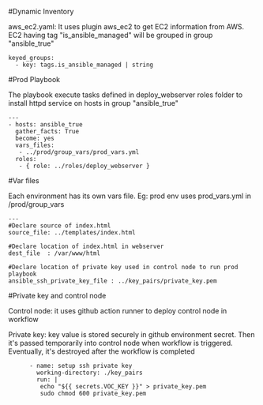 #Dynamic Inventory

aws_ec2.yaml: It uses plugin aws_ec2 to get EC2 information from AWS. EC2 having tag "is_ansible_managed" will be grouped in group "ansible_true"
```
keyed_groups:
  - key: tags.is_ansible_managed | string
```

#Prod Playbook

The playbook execute tasks defined in deploy_webserver roles folder to install httpd service on hosts in group "ansible_true" 
```
---
- hosts: ansible_true
  gather_facts: True
  become: yes
  vars_files:
   - ../prod/group_vars/prod_vars.yml
  roles:
   - { role: ../roles/deploy_webserver }
```
#Var files

Each environment has its own vars file. Eg: prod env uses prod_vars.yml in /prod/group_vars
```
---
#Declare source of index.html
source_file: ../templates/index.html

#Declare location of index.html in webserver
dest_file  : /var/www/html

#Declare location of private key used in control node to run prod playbook 
ansible_ssh_private_key_file : ../key_pairs/private_key.pem
```

#Private key and control node

Control node: it uses github action runner to deploy control node in workflow

Private key: key value is stored securely in github environment secret. Then it's passed temporarily into control node when workflow is triggered. Eventually, it's destroyed after the workflow is completed
```
      - name: setup ssh private key
        working-directory: ./key_pairs
        run: |
         echo "${{ secrets.VOC_KEY }}" > private_key.pem
         sudo chmod 600 private_key.pem
```
